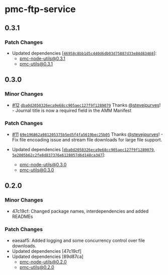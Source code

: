 # pmc-ftp-service

## 0.3.1

### Patch Changes

- Updated dependencies [[`46958c8bb1d5c440d6db03d75887d33e84d83468`](https://github.com/curvenote/pmc-utils/commit/46958c8bb1d5c440d6db03d75887d33e84d83468)]:
  - pmc-node-utils@0.3.1
  - pmc-utils@0.3.1

## 0.3.0

### Minor Changes

- [#12](https://github.com/curvenote/pmc-utils/pull/12) [`dba0d2050326eca9e68cc905aec127f9f1289079`](https://github.com/curvenote/pmc-utils/commit/dba0d2050326eca9e68cc905aec127f9f1289079) Thanks [@stevejpurves](https://github.com/stevejpurves)! - Journal title is now a required field in the AMM Manifest

### Patch Changes

- [#11](https://github.com/curvenote/pmc-utils/pull/11) [`69e196862a981205375b5ed5f4fa5619bec25b05`](https://github.com/curvenote/pmc-utils/commit/69e196862a981205375b5ed5f4fa5619bec25b05) Thanks [@stevejpurves](https://github.com/stevejpurves)! - Fix file encoading issue and stream file downloads for large file support.

- Updated dependencies [[`dba0d2050326eca9e68cc905aec127f9f1289079`](https://github.com/curvenote/pmc-utils/commit/dba0d2050326eca9e68cc905aec127f9f1289079), [`5e2005b62c2fe8d837376e6128057d6d148ca347`](https://github.com/curvenote/pmc-utils/commit/5e2005b62c2fe8d837376e6128057d6d148ca347)]:
  - pmc-node-utils@0.3.0
  - pmc-utils@0.3.0

## 0.2.0

### Minor Changes

- 47c19cf: Changed package names, interdependencies and added READMEs

### Patch Changes

- eaeaaf5: Added logging and some concurrency control over file downloads.
- Updated dependencies [47c19cf]
- Updated dependencies [89d87ca]
  - pmc-node-utils@0.2.0
  - pmc-utils@0.2.0

